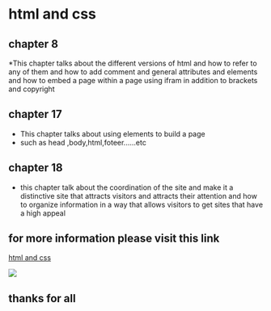 # html and css

## chapter 8
*This chapter talks about the different versions of html and how to refer to any of them and how to add comment and general attributes and elements and how to embed a page within a page using ifram in addition to brackets and copyright


## chapter 17

* This chapter talks about using elements to build a page
* such as head ,body,html,foteer......etc

## chapter 18

* this chapter talk about the coordination of the site and make it a distinctive site that attracts visitors and attracts their attention and how to organize information in a way that allows visitors to get sites that have a high appeal

## for more information please visit this link 
[html and css](file:///C:/Users/std37/Downloads/HTML%20CSS%20(1).pdf) 

![](https://encrypted-tbn0.gstatic.com/images?q=tbn:ANd9GcQanJimyKbNEWRTjkiu1PUjuLu1H1tVIbMeNvk_BPS81oJn1xaT)

## thanks for all